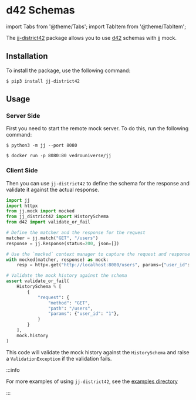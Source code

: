 # d42 Schemas

import Tabs from '@theme/Tabs';
import TabItem from '@theme/TabItem';

The [jj-district42](https://pypi.org/project/jj-district42/) package allows you to use [d42](https://pypi.org/project/d42/) schemas with jj mock.

## Installation

To install the package, use the following command:

```shell
$ pip3 install jj-district42
```

## Usage

### Server Side

First you need to start the remote mock server. To do this, run the following command:

<Tabs>
  <TabItem value="Python">

```shell
$ python3 -m jj --port 8080
```

  </TabItem>
    <TabItem value="Docker">

```shell
$ docker run -p 8080:80 vedrouniverse/jj
```

  </TabItem>
</Tabs>

### Client Side

Then you can use `jj-district42` to define the schema for the response and validate it against the actual response.

```python
import jj
import httpx
from jj.mock import mocked
from jj_district42 import HistorySchema
from d42 import validate_or_fail

# Define the matcher and the response for the request
matcher = jj.match("GET", "/users")
response = jj.Response(status=200, json=[])

# Use the `mocked` context manager to capture the request and response data
with mocked(matcher, response) as mock:
    resp = httpx.get("http://localhost:8080/users", params={"user_id": 1})

# Validate the mock history against the schema
assert validate_or_fail(
    HistorySchema % [
        {
            "request": {
                "method": "GET",
                "path": "/users",
                "params": {"user_id": "1"},
            }
        }
    ],
    mock.history
)
```

This code will validate the mock history against the `HistorySchema` and raise a `ValidationException` if the validation fails.

:::info

For more examples of using `jj-district42`, see the [examples directory](https://github.com/tsv1/jj-district42/tree/master/examples)

:::
